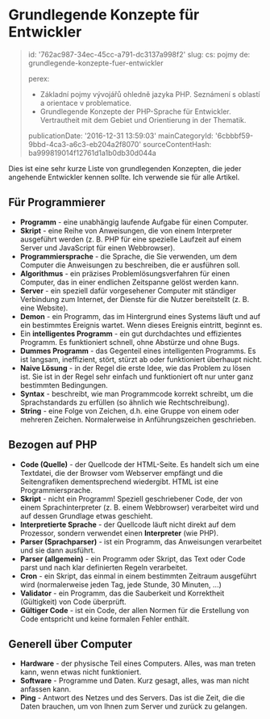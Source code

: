Grundlegende Konzepte für Entwickler
====================================

> id: '762ac987-34ec-45cc-a791-dc3137a998f2'
> slug:
> 	cs: pojmy
> 	de: grundlegende-konzepte-fuer-entwickler
> 
> perex:
> 	- Základní pojmy vývojářů ohledně jazyka PHP. Seznámení s oblastí a orientace v problematice.
> 	- Grundlegende Konzepte der PHP-Sprache für Entwickler. Vertrautheit mit dem Gebiet und Orientierung in der Thematik.
> 
> publicationDate: '2016-12-31 13:59:03'
> mainCategoryId: '6cbbbf59-9bbd-4ca3-a6c3-eb204a2f8070'
> sourceContentHash: ba999819014f12761d1a1b0db30d044a

Dies ist eine sehr kurze Liste von grundlegenden Konzepten, die jeder angehende Entwickler kennen sollte. Ich verwende sie für alle Artikel.

Für Programmierer
--------------------------

- **Programm** - eine unabhängig laufende Aufgabe für einen Computer.
- **Skript** - eine Reihe von Anweisungen, die von einem Interpreter ausgeführt werden (z. B. PHP für eine spezielle Laufzeit auf einem Server und JavaScript für einen Webbrowser).
- **Programmiersprache** - die Sprache, die Sie verwenden, um dem Computer die Anweisungen zu beschreiben, die er ausführen soll.
- **Algorithmus** - ein präzises Problemlösungsverfahren für einen Computer, das in einer endlichen Zeitspanne gelöst werden kann.
- **Server** - ein speziell dafür vorgesehener Computer mit ständiger Verbindung zum Internet, der Dienste für die Nutzer bereitstellt (z. B. eine Website).
- **Demon** - ein Programm, das im Hintergrund eines Systems läuft und auf ein bestimmtes Ereignis wartet. Wenn dieses Ereignis eintritt, beginnt es.
- Ein **intelligentes Programm** - ein gut durchdachtes und effizientes Programm. Es funktioniert schnell, ohne Abstürze und ohne Bugs.
- **Dummes Programm** - das Gegenteil eines intelligenten Programms. Es ist langsam, ineffizient, stört, stürzt ab oder funktioniert überhaupt nicht.
- **Naive Lösung** - in der Regel die erste Idee, wie das Problem zu lösen ist. Sie ist in der Regel sehr einfach und funktioniert oft nur unter ganz bestimmten Bedingungen.
- **Syntax** - beschreibt, wie man Programmcode korrekt schreibt, um die Sprachstandards zu erfüllen (so ähnlich wie Rechtschreibung).
- **String** - eine Folge von Zeichen, d.h. eine Gruppe von einem oder mehreren Zeichen. Normalerweise in Anführungszeichen geschrieben.

Bezogen auf PHP
--------------------------

- **Code (Quelle)** - der Quellcode der HTML-Seite. Es handelt sich um eine Textdatei, die der Browser vom Webserver empfängt und die Seitengrafiken dementsprechend wiedergibt. HTML ist eine Programmiersprache.
- **Skript** - nicht ein Programm! Speziell geschriebener Code, der von einem Sprachinterpreter (z. B. einem Webbrowser) verarbeitet wird und auf dessen Grundlage etwas geschieht.
- **Interpretierte Sprache** - der Quellcode läuft nicht direkt auf dem Prozessor, sondern verwendet einen **Interpreter** (wie PHP).
- **Parser (Sprachparser)** - ist ein Programm, das Anweisungen verarbeitet und sie dann ausführt.
- **Parser (allgemein)** - ein Programm oder Skript, das Text oder Code parst und nach klar definierten Regeln verarbeitet.
- **Cron** - ein Skript, das einmal in einem bestimmten Zeitraum ausgeführt wird (normalerweise jeden Tag, jede Stunde, 30 Minuten, ...)
- **Validator** - ein Programm, das die Sauberkeit und Korrektheit (Gültigkeit) von Code überprüft.
- **Gültiger Code** - ist ein Code, der allen Normen für die Erstellung von Code entspricht und keine formalen Fehler enthält.

Generell über Computer
--------------------------

- **Hardware** - der physische Teil eines Computers. Alles, was man treten kann, wenn etwas nicht funktioniert.
- **Software** - Programme und Daten. Kurz gesagt, alles, was man nicht anfassen kann.
- **Ping** - Antwort des Netzes und des Servers. Das ist die Zeit, die die Daten brauchen, um von Ihnen zum Server und zurück zu gelangen.
